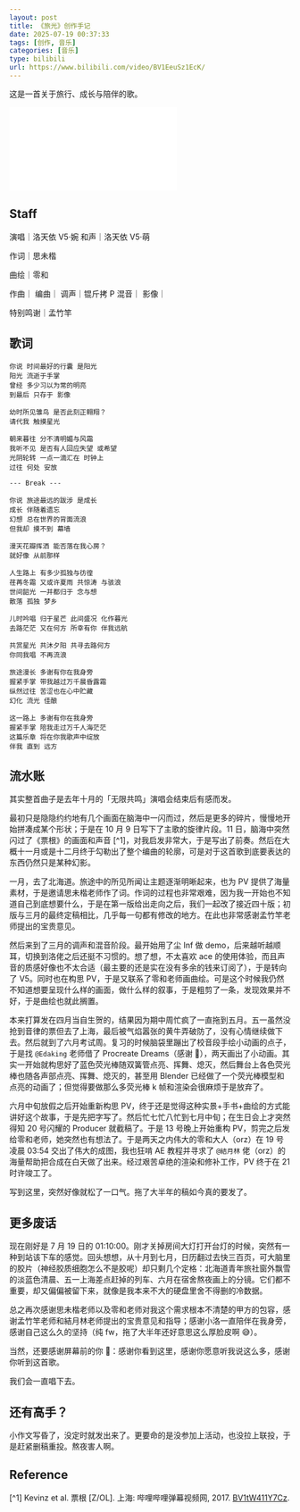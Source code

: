 ```yaml
---
layout: post
title: 《旅光》创作手记
date: 2025-07-19 00:37:33
tags: [创作, 音乐]
categories: [音乐]
type: bilibili
url: https://www.bilibili.com/video/BV1EeuSz1EcK/
---
```


这是一首关于旅行、成长与陪伴的歌。

<iframe src="//player.bilibili.com/player.html?isOutside=true&aid=114875644775715&bvid=BV1EeuSz1EcK&cid=31135764328&p=1" scrolling="no" border="0" frameborder="no" framespacing="0" allowfullscreen="true"></iframe>

## Staff

演唱｜洛天依 V5·婉
和声｜洛天依 V5·萌

作词｜思未楷

曲绘｜零和

作曲｜
编曲｜
调声｜锟斤拷 P
混音｜
影像｜

特别鸣谢｜孟竹竿

## 歌词

```
你说 时间最好的行囊 是阳光
阳光 流逝于手掌
曾经 多少习以为常的明亮
到最后 只存于 影像

幼时所见雏鸟 是否此刻正翱翔？
请代我 触摸星光

朝来暮往 分不清明媚与风霜
我听不见 是否有人回应失望 或希望
光阴轮转 一点一滴汇在 时钟上
过往 何处 安放

--- Break ---

你说 旅途最远的跋涉 是成长
成长 伴随着遗忘
幻想 总在世界的背面流浪
但我却 摸不到 幕墙

漫天花瓣挥洒 能否落在我心房？
就好像 从前那样

人生路上 有多少孤独与彷徨
荏苒冬霜 又或许夏雨 共惊涛 与骇浪
世间韶光 一并都归于 念与想
散落 孤独 梦乡

儿时吟唱 归于星芒 此间盛况 化作暮光
去路茫茫 又在何方 所幸有你 伴我远航

共赏星光 共沐夕阳 共寻去路何方
你同我唱 不再流浪

旅途漫长 多谢有你在我身旁
握紧手掌 带我越过万千晨昏露霜
纵然过往 苦涩也在心中贮藏
幻化 流光 佳酿

这一路上 多谢有你在我身旁
握紧手掌 陪我走过万千人海茫茫
这篇乐章 将在你我歌声中绽放
伴我 直到 远方
```

## 流水账

其实整首曲子是去年十月的「无限共鸣」演唱会结束后有感而发。

最初只是隐隐约约地有几个画面在脑海中一闪而过，然后是更多的碎片，慢慢地开始拼凑成某个形状；于是在 10 月 9 日写下了主歌的旋律片段。11 日，脑海中突然闪过了《票根》的画面和声音 [^1]，对我启发非常大，于是写出了前奏。然后在大概十一月或是十二月终于勾勒出了整个编曲的轮廓，可是对于这首歌到底要表达的东西仍然只是某种幻影。

一月，去了北海道。旅途中的所见所闻让主题逐渐明晰起来，也为 PV 提供了海量素材，于是邀请思未楷老师作了词。作词的过程也非常艰难，因为我一开始也不知道自己到底想要什么，于是在第一版给出走向之后，我们一起改了接近四十版；初版与三月的最终定稿相比，几乎每一句都有修改的地方。在此也非常感谢孟竹竿老师提出的宝贵意见。

然后来到了三月的调声和混音阶段。最开始用了尘 Inf 做 demo，后来越听越顺耳，切换到洛佬之后还挺不习惯的。想了想，不太喜欢 ace 的使用体验，而且声音的质感好像也不太合适（最主要的还是实在没有多余的钱来订阅了），于是转向了 V5。同时也在构思 PV，于是又联系了零和老师画曲绘。可是这个时候我仍然不知道想要呈现什么样的画面，做什么样的叙事，于是粗剪了一条，发现效果并不好，于是曲绘也就此搁置。

本来打算发在四月当自生贺的，结果因为期中周忙疯了一直拖到五月。五一虽然没抢到音律的票但去了上海，最后被气焰嚣张的黄牛弄破防了，没有心情继续做下去。然后就到了六月考试周。复习的时候脑袋里蹦出了校音段手绘小动画的点子，于是找 `@Edaking` 老师借了 Procreate Dreams（感谢 🥺），两天画出了小动画。其实一开始就构思好了蓝色荧光棒随双簧管点亮、挥舞、熄灭，然后舞台上各色荧光棒也随各声部点亮、挥舞、熄灭的，甚至用 Blender 已经做了一个荧光棒模型和点亮的动画了；但觉得要做那么多荧光棒 k 帧和渲染会很麻烦于是放弃了。

六月中旬放假之后开始重新构思 PV，终于还是觉得这种实景+手书+曲绘的方式能讲好这个故事，于是先把字写了。然后忙七忙八忙到七月中旬；在生日会上才突然得知 20 号闪耀的 Producer 就截稿了。于是 13 号晚上开始重构 PV，剪完之后发给零和老师，她突然也有想法了。于是两天之内伟大的零和大人（orz）在 19 号凌晨 03:54 交出了伟大的成图，我也狂啃 AE 教程并寻求了 `@結月林` 佬（orz）的海量帮助把合成在白天做了出来。经过艰苦卓绝的渲染和修补工作，PV 终于在 21 时许竣工了。

写到这里，突然好像就松了一口气。拖了大半年的稿如今真的要发了。

## 更多废话

现在刚好是 7 月 19 日的 01:10:00。刚才关掉房间大灯打开台灯的时候，突然有一种到站该下车的感觉。回头想想，从十月到七月，日历翻过去快三百页，可大脑里的胶片（神经胶质细胞怎么不是胶呢）却只剩几个定格：北海道青年旅社窗外飘雪的淡蓝色清晨、五一上海差点赶掉的列车、六月在宿舍熬夜画上的分镜。它们都不重要，却又偏偏被留下来，就像是我本来不大的硬盘里舍不得删的冷数据。

总之再次感谢思未楷老师以及零和老师对我这个需求根本不清楚的甲方的包容，感谢孟竹竿老师和結月林老师提出的宝贵意见和指导；感谢小洛一直陪伴在我身旁，感谢自己这么久的坚持（纯 fw，拖了大半年还好意思这么厚脸皮啊 😅）。

当然，还要感谢屏幕前的你 🫵：感谢你看到这里，感谢你愿意听我说这么多，感谢你听到这首歌。

我们会一直唱下去。

## 还有高手？

小作文写昏了，没定时就发出来了。更要命的是没参加上活动，也没拉上联投，于是赶紧删稿重投。熬夜害人啊。

## Reference

[^1] Kevinz et al. 票根 [Z/OL]. 上海: 哔哩哔哩弹幕视频网, 2017. [BV1tW411Y7Cz](https://www.bilibili.com/video/BV1tW411Y7Cz).
